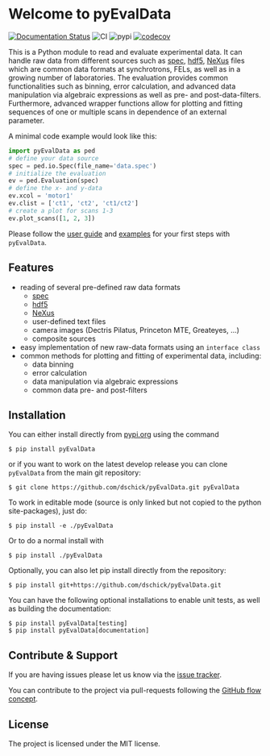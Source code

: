 # Welcome to pyEvalData

[![Documentation Status](https://readthedocs.org/projects/pyevaldata/badge/?version=latest)](https://pyevaldata.readthedocs.io/en/latest/?badge=latest)
![CI](https://github.com/dschick/pyEvalData/actions/workflows/main.yml/badge.svg)
![pypi](https://github.com/dschick/pyEvalData/actions/workflows/upload-to-pypi.yml/badge.svg)
[![codecov](https://codecov.io/gh/dschick/pyEvalData/branch/develop/graph/badge.svg?token=B73OXF4YRI)](https://codecov.io/gh/dschick/pyEvalData)

This is a Python module to read and evaluate experimental data. It can handle
raw data from different sources such as
[spec](https://certif.com/content/spec/),
[hdf5](https://www.hdfgroup.org/solutions/hdf5/),
[NeXus](https://www.nexusformat.org/) files which are common data formats at
synchrotrons, FELs, as well as in a growing number of laboratories. The
evaluation provides common functionalities such as binning, error calculation,
and advanced data manipulation via algebraic expressions as well as pre- and
post-data-filters. Furthermore, advanced wrapper functions allow for plotting
and fitting sequences of one or multiple scans in dependence of an external
parameter.

A minimal code example would look like this:

```python
import pyEvalData as ped
# define your data source
spec = ped.io.Spec(file_name='data.spec')
# initialize the evaluation
ev = ped.Evaluation(spec)
# define the x- and y-data
ev.xcol = 'motor1'
ev.clist = ['ct1', 'ct2', 'ct1/ct2']
# create a plot for scans 1-3
ev.plot_scans([1, 2, 3])
```

Please follow the [user guide](https://pyevaldata.readthedocs.io/en/latest/user_guide.html)
and [examples](https://pyevaldata.readthedocs.io/en/latest/examples.html) for
your first steps with `pyEvalData`.

## Features

- reading of several pre-defined raw data formats
  * [spec](https://certif.com/content/spec/)
  * [hdf5](https://www.hdfgroup.org/solutions/hdf5/)
  * [NeXus](https://www.nexusformat.org/)
  * user-defined text files
  * camera images (Dectris Pilatus, Princeton MTE, Greateyes, ...)
  * composite sources
- easy implementation of new raw-data formats using an `interface class`
- common methods for plotting and fitting of experimental data, including:
  * data binning
  * error calculation
  * data manipulation via algebraic expressions
  * common data pre- and post-filters

## Installation

You can either install directly from
[pypi.org](https://www.pypi.org/project/pyEvalData) using the command

    $ pip install pyEvalData

or if you want to work on the latest develop release you can clone 
`pyEvalData` from the main git repository:

    $ git clone https://github.com/dschick/pyEvalData.git pyEvalData

To work in editable mode (source is only linked 
but not copied to the python site-packages), just do:

    $ pip install -e ./pyEvalData

Or to do a normal install with

    $ pip install ./pyEvalData

Optionally, you can also let pip install directly from the repository: 

    $ pip install git+https://github.com/dschick/pyEvalData.git

You can have the following optional installations to enable unit tests, as well
as building the documentation:

    $ pip install pyEvalData[testing]
    $ pip install pyEvalData[documentation]
    
## Contribute & Support

If you are having issues please let us know via the
[issue tracker](https://github.com/dschick/pyEvalData/issues).

You can contribute to the project via pull-requests following the
[GitHub flow concept](https://docs.github.com/en/get-started/quickstart/github-flow).

## License

The project is licensed under the MIT license.
